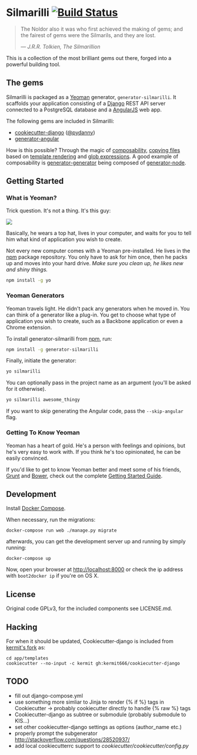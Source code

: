 Silmarilli [![Build Status](https://secure.travis-ci.org/metakermit/generator-silmarilli.png?branch=master)](https://travis-ci.org/metakermit/generator-silmarilli)
==========

> The Noldor also it was who first achieved the making of gems;
> and the fairest of gems were the Silmarils, and they are lost.
>
> — <cite>J.R.R. Tolkien, The Silmarillion</cite>


This is a collection of the most brilliant gems out there,
forged into a powerful building tool.


The gems
--------

Silmarilli is packaged as a [Yeoman](http://yeoman.io) generator,
`generator-silmarilli`. It scaffolds
your application consisting of a [Django](https://www.djangoproject.com/)
REST API server connected to a PostgreSQL database and a
[AngularJS](https://angularjs.org/) web app.

The following gems are included in Silmarilli:

- [cookiecutter-django](https://github.com/pydanny/cookiecutter-django)
  ([@pydanny](https://github.com/pydanny))
- [generator-angular](https://github.com/yeoman/generator-angular)

How is this possible? Through the magic of
[composability](yeoman.io/authoring/composability.html),
[copying files](https://github.com/sboudrias/mem-fs-editor)
based on [template rendering](https://lodash.com/docs#template)
and [glob expressions](https://github.com/isaacs/node-glob).
A good example of composability is
[generator-generator](https://github.com/yeoman/generator-generator/blob/master/app/index.js)
being composed of
[generator-node](https://github.com/yeoman/generator-node).

Getting Started
---------------

### What is Yeoman?

Trick question. It's not a thing. It's this guy:

![](http://i.imgur.com/JHaAlBJ.png)

Basically, he wears a top hat, lives in your computer, and waits for you to tell
him what kind of application you wish to create.

Not every new computer comes with a Yeoman pre-installed. He lives in the
[npm](https://npmjs.org) package repository. You only have to ask for him once,
then he packs up and moves into your hard drive. *Make sure you clean up, he
likes new and shiny things.*

```bash
npm install -g yo
```

### Yeoman Generators

Yeoman travels light. He didn't pack any generators when he moved in. You can
think of a generator like a plug-in. You get to choose what type of application
you wish to create, such as a Backbone application or even a Chrome extension.

To install generator-silmarilli from
[npm](https://www.npmjs.com/package/generator-silmarilli), run:

```bash
npm install -g generator-silmarilli
```

Finally, initiate the generator:

```bash
yo silmarilli
```

You can optionally pass in the project name as an argument (you'll be asked for
it otherwise).

```bash
yo silmarilli awesome_thingy
```

If you want to skip generating the Angular code, pass the `--skip-angular` flag.

### Getting To Know Yeoman

Yeoman has a heart of gold. He's a person with feelings and opinions, but he's
very easy to work with. If you think he's too opinionated, he can be easily
convinced.

If you'd like to get to know Yeoman better and meet some of his friends,
[Grunt](http://gruntjs.com) and [Bower](http://bower.io), check out the complete
[Getting Started Guide](https://github.com/yeoman/yeoman/wiki/Getting-Started).


Development
-----------

Install [Docker Compose](http://docs.docker.com/compose/install/).

When necessary, run the migrations:

    docker-compose run web ./manage.py migrate

afterwards, you can get the development server up and running by simply running:

    docker-compose up

Now, open your browser at <http://localhost:8000> or check the ip address with
`boot2docker ip` if you're on OS X.


License
-------

Original code GPLv3, for the included components see LICENSE.md.


Hacking
-------

For when it should be updated, Cookiecutter-django is included from
[kermit's fork](https://github.com/kermit666/cookiecutter-django/tree/kermit)
as:

    cd app/templates
    cookiecutter --no-input -c kermit gh:kermit666/cookiecutter-django


TODO
----

- fill out django-compose.yml
- use something more simliar to Jinja to render {% if %} tags in Cookiecutter
   -> probably cookiecutter directly to handle {% raw %} tags
- Cookiecutter-django as subtree or submodule (probably submodule to KIS...)
- set other cookiecutter-django settings as options (author_name etc.)
- properly prompt the subgenerator
  http://stackoverflow.com/questions/28520937/
- add local cookiecutterrc support to *cookiecutter/cookiecutter/config.py*
